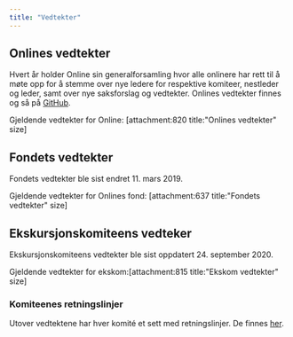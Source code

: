 ```yaml
---
title: "Vedtekter"
---
```


## Onlines vedtekter  
Hvert år holder Online sin generalforsamling hvor alle onlinere har rett til å møte opp for å stemme over nye ledere for respektive komiteer, nestleder og leder, samt over nye saksforslag og vedtekter. Onlines vedtekter finnes og så på [GitHub](https://github.com/dotkom/Onlines_Vedtekter).    

Gjeldende vedtekter for Online: [attachment:820 title:"Onlines vedtekter" size]  

## Fondets vedtekter
Fondets vedtekter ble sist endret 11. mars 2019.  

Gjeldende vedtekter for Onlines fond: [attachment:637 title:"Fondets vedtekter" size]  

## Ekskursjonskomiteens vedteker 
Ekskursjonskomiteens vedtekter ble sist oppdatert 24. september 2020.  

Gjeldende vedtekter for ekskom:[attachment:815 title:"Ekskom vedtekter" size]  

### Komiteenes retningslinjer
Utover vedtektene har hver komité et sett med retningslinjer. De finnes [her](https://online.ntnu.no/wiki/online/info/innsikt-og-interface/retningslinjer/).